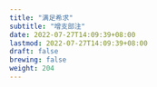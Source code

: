 ```yaml
---
title: "满足希求"
subtitle: "增支部注"
date: 2022-07-27T14:09:39+08:00
lastmod: 2022-07-27T14:09:39+08:00
draft: false
brewing: false
weight: 204
---
```



